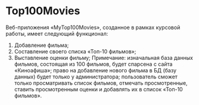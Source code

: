 # Top100Movies
Веб-приложения «MyTop100Movies», созданное в рамках курсовой работы, имеет следующий функционал:
  1.	Добавление фильма;
  2.	Составление своего списка «Топ-10 фильмов»;
  3.	Выставление оценки фильму;
Примечание: изначальная база данных фильмов, состоящая из 100 фильмов, будет спарсена с сайта «Киноафиша»; 
            право на добавление нового фильма в БД (базу данных) будет только у администратора; 
            пользователь сможет только просматривать список фильмов, отмечать просмотренные, ставить просмотренным оценки и добавлять их в список «Топ-10 фильмов».
